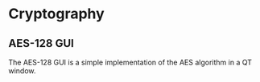 # Cryptography 

## AES-128 GUI
The AES-128 GUI is a simple implementation of the AES algorithm in a QT window.
